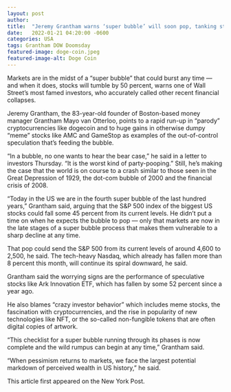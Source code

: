 ```yaml
---
layout: post 
author: 
title:  "Jeremy Grantham warns ‘super bubble’ will soon pop, tanking stocks 50 percent"
date:   2022-01-21 04:20:00 -0600
categories: USA 
tags: Grantham DOW Doomsday 
featured-image: doge-coin.jpeg
featured-image-alt: Doge Coin
---
```

Markets are in the midst of a “super bubble” that could burst any time — and when it does, stocks will tumble by 50 percent, warns one of Wall Street’s most famed investors, who accurately called other recent financial collapses.

Jeremy Grantham, the 83-year-old founder of Boston-based money manager Grantham Mayo van Otterloo, points to a rapid run-up in “parody” cryptocurrencies like dogecoin and to huge gains in otherwise dumpy “meme” stocks like AMC and GameStop as examples of the out-of-control speculation that’s feeding the bubble.

“In a bubble, no one wants to hear the bear case,” he said in a letter to investors Thursday. “It is the worst kind of party-pooping.” Still, he’s making the case that the world is on course to a crash similar to those seen in the Great Depression of 1929, the dot-com bubble of 2000 and the financial crisis of 2008.

“Today in the US we are in the fourth super bubble of the last hundred years,” Grantham said, arguing that the S&P 500 index of the biggest US stocks could fall some 45 percent from its current levels. He didn’t put a time on when he expects the bubble to pop — only that markets are now in the late stages of a super bubble process that makes them vulnerable to a sharp decline at any time.

That pop could send the S&P 500 from its current levels of around 4,600 to 2,500, he said. The tech-heavy Nasdaq, which already has fallen more than 8 percent this month, will continue its spiral downward, he said.

Grantham said the worrying signs are the performance of speculative stocks like Ark Innovation ETF, which has fallen by some 52 percent since a year ago.

He also blames “crazy investor behavior” which includes meme stocks, the fascination with cryptocurrencies, and the rise in popularity of new technologies like NFT, or the so-called non-fungible tokens that are often digital copies of artwork.

“This checklist for a super bubble running through its phases is now complete and the wild rumpus can begin at any time,” Grantham said.

“When pessimism returns to markets, we face the largest potential markdown of perceived wealth in US history,” he said.

This article first appeared on the New York Post. 
